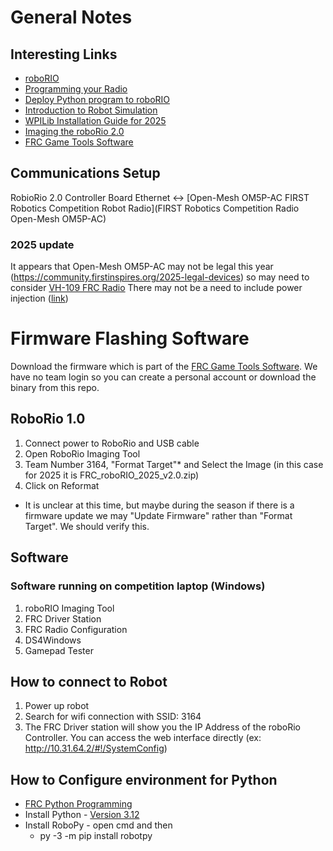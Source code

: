 # General Notes

## Interesting Links
- [roboRIO](https://docs.wpilib.org/en/stable/docs/software/roborio-info/index.html)
- [Programming your Radio](https://docs.wpilib.org/en/stable/docs/zero-to-robot/step-3/radio-programming.html)
- [Deploy Python program to roboRIO](https://docs.wpilib.org/en/stable/docs/software/python/subcommands/deploy.html)
- [Introduction to Robot Simulation](https://docs.wpilib.org/en/stable/docs/software/wpilib-tools/robot-simulation/introduction.html)
- [WPILib Installation Guide for 2025](https://docs.wpilib.org/en/stable/docs/zero-to-robot/step-2/wpilib-setup.html)
- [Imaging the roboRio 2.0](https://docs.wpilib.org/en/stable/docs/zero-to-robot/step-3/roborio2-imaging.html)
- [FRC Game Tools Software](https://www.ni.com/en/support/downloads/drivers/download.frc-game-tools.html)

## Communications Setup

RobioRio 2.0 Controller Board Ethernet <-> [Open-Mesh OM5P-AC FIRST Robotics Competition Robot Radio](FIRST Robotics Competition Radio Open-Mesh OM5P-AC)

### 2025 update

It appears that Open-Mesh OM5P-AC may not be legal this year (https://community.firstinspires.org/2025-legal-devices) so may need to consider [VH-109 FRC Radio](https://frc-radio.vivid-hosting.net/getting-started/2025-season)
There may not be a need to include power injection ([link](https://frc-radio.vivid-hosting.net/getting-started/usage/wiring-your-radio#powering-your-radio))

# Firmware Flashing Software

Download the firmware which is part of the [FRC Game Tools Software](https://www.ni.com/en/support/downloads/drivers/download.frc-game-tools.html). We have no team login so you can create a personal account or download the binary from this repo.
## RoboRio 1.0

1. Connect power to RoboRio and USB cable
1. Open RoboRio Imaging Tool
1. Team Number 3164, "Format Target"* and Select the Image (in this case for 2025 it is FRC_roboRIO_2025_v2.0.zip)
1. Click on Reformat
* It is unclear at this time, but maybe during the season if there is a firmware update we may "Update Firmware" rather than "Format Target". We should verify this.

## Software

### Software running on competition laptop (Windows)

1. roboRIO Imaging Tool
1. FRC Driver Station
1. FRC Radio Configuration
1. DS4Windows
1. Gamepad Tester

## How to connect to Robot
1. Power up robot
1. Search for wifi connection with SSID: 3164
1. The FRC Driver station will show you the IP Address of the roboRio Controller. You can access the web interface directly (ex: http://10.31.64.2/#!/SystemConfig)


## How to Configure environment for Python

- [FRC Python Programming](https://docs.wpilib.org/en/stable/docs/software/python/index.html)
- Install Python - [Version 3.12](https://www.python.org/downloads/windows/)
- Install RoboPy - open cmd and then 
	 - py -3 -m pip install robotpy

